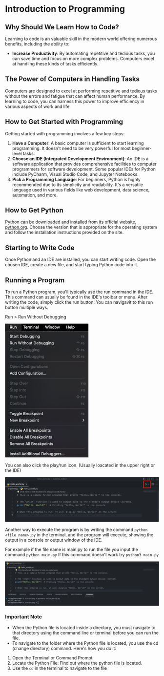 # Introduction to Programming

## Why Should We Learn How to Code?

Learning to code is an valuable skill in the modern world offering numerous benefits, including the ability to:

- **Increase Productivity**: By automating repetitive and tedious tasks, you can save time and focus on more complex problems. Computers excel at handling these kinds of tasks efficiently.

## The Power of Computers in Handling Tasks

Computers are designed to excel at performing repetitive and tedious tasks without the errors and fatigue that can affect human performance. By learning to code, you can harness this power to improve efficiency in various aspects of work and life.

## How to Get Started with Programming

Getting started with programming involves a few key steps:

1. **Have a Computer**: A basic computer is sufficient to start learning programming. It doesn't need to be very powerful for most beginner-level tasks.
2. **Choose an IDE (Integrated Development Environment)**: An IDE is a software application that provides comprehensive facilities to computer programmers for software development. Some popular IDEs for Python include PyCharm, Visual Studio Code, and Jupyter Notebooks.
3. **Pick a Programming Language**: For beginners, Python is highly recommended due to its simplicity and readability. It's a versatile language used in various fields like web development, data science, automation, and more.

## How to Get Python

Python can be downloaded and installed from its official website, [python.org](https://www.python.org/). Choose the version that is appropriate for the operating system and follow the installation instructions provided on the site.

## Starting to Write Code

Once Python and an IDE are installed, you can start writing code. Open the chosen IDE, create a new file, and start typing Python code into it.

## Running a Program

To run a Python program, you'll typically use the run command in the IDE. This command can usually be found in the IDE's toolbar or menu. After writing the code, simply click the run button. You can navigavit to this run button multiple ways.

Run > Run Without Debugging 

![Run](../assets/Run.png)

You can also click the play/run icon. (Usually loacated in the upper right or the IDE)

![Run](../assets/play.png)

Another way to execute the program is by writing the command `python <file name>.py` in the terminal, and the program will execute, showing the output in a console or output window of the IDE.

For example if the file name is main.py to run the file you input the command `python main.py`
If this command doesn't work try `python3 main.py`

![Run](../assets/command.png)

### Important Note

- When the Python file is located inside a directory, you must navigate to that directory using the command line or terminal before you can run the file. 
- To navigate to the folder where the Python file is located, you use the cd (change directory) command. Here's how you do it:

1. Open the Terminal or Command Prompt
2. Locate the Python File: Find out where the python file is located.
3. Use the `cd` in the terminal to navigate to the file

